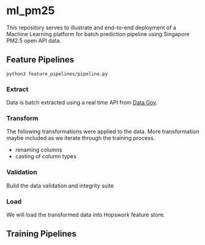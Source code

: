 # ml_pm25

This repository serves to illustrate and end-to-end deployment of a Machine Learning platform for batch prediction pipeline using Singapore PM2.5 open API data.




## Feature Pipelines

```
python3 feature_pipelines/pipeline.py

```

### Extract

Data is batch extracted using a real time API from [Data Gov](https://beta.data.gov.sg/collections/1394/datasets/d_9b2d180c92c4a3c45b5c671937bd1b5d/view).

### Transform
The following transformations were applied to the data. More transformation maybe included as we iterate through the training process.
- renaming columns
- casting of column types

### Validation
Build the data validation and integrity suite

### Load
We will load the transformed data into Hopswork feature store.

## Training Pipelines
